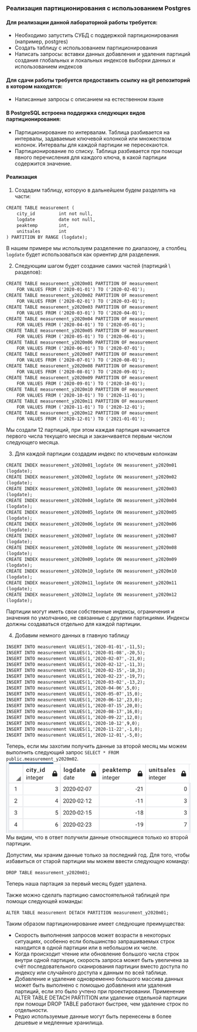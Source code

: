 ### Реализация партиционирования с использованием Postgres
#### Для реализации данной лабораторной работы требуется:
- Необходимо запустить СУБД с поддержкой партиционирования (например, postgres)
- Создать таблицу с использованием партиционирования
- Написать запросы:
вставки данных
добавления и удаления партиций
создания глобальных и локальных индексов
выборки данных и использованием индексов

 
#### Для сдачи работы требуется предоставить ссылку на git репозиторий в котором находятся:
- Написанные запросы с описанием на естественном языке

#### В PostgreSQL встроена поддержка следующих видов партиционирования:

- Партиционирование по интервалам. Таблица разбивается на интервалы, задаваемые ключевой колонкой или множеством колонок. Интервалы для каждой партиции не пересекаются. 
- Партиционирование по списку. Таблица разбивается при помощи явного перечисления для каждого ключа, в какой партиции содержится значение.

#### Реализация

1. Создадим таблицу, которую в дальнейшем будем разделять на части:
```
CREATE TABLE measurement (
    city_id         int not null,
    logdate         date not null,
    peaktemp        int,
    unitsales       int
) PARTITION BY RANGE (logdate);
```
В нашем примере мы используем разделение по диапазону, а столбец `logdate` будет использоваться как ориентир для разделения.

2. Следующим шагом будет создание самих частей (партиций \ разделов):
```
CREATE TABLE measurement_y2020m01 PARTITION OF measurement
    FOR VALUES FROM ('2020-01-01') TO ('2020-02-01');
CREATE TABLE measurement_y2020m02 PARTITION OF measurement
    FOR VALUES FROM ('2020-02-01') TO ('2020-03-01');
CREATE TABLE measurement_y2020m03 PARTITION OF measurement
    FOR VALUES FROM ('2020-03-01') TO ('2020-04-01');
CREATE TABLE measurement_y2020m04 PARTITION OF measurement
    FOR VALUES FROM ('2020-04-01') TO ('2020-05-01');
CREATE TABLE measurement_y2020m05 PARTITION OF measurement
    FOR VALUES FROM ('2020-05-01') TO ('2020-06-01');
CREATE TABLE measurement_y2020m06 PARTITION OF measurement
    FOR VALUES FROM ('2020-06-01') TO ('2020-07-01');
CREATE TABLE measurement_y2020m07 PARTITION OF measurement
    FOR VALUES FROM ('2020-07-01') TO ('2020-08-01');
CREATE TABLE measurement_y2020m08 PARTITION OF measurement
    FOR VALUES FROM ('2020-08-01') TO ('2020-09-01');
CREATE TABLE measurement_y2020m09 PARTITION OF measurement
    FOR VALUES FROM ('2020-09-01') TO ('2020-10-01');
CREATE TABLE measurement_y2020m10 PARTITION OF measurement
    FOR VALUES FROM ('2020-10-01') TO ('2020-11-01');
CREATE TABLE measurement_y2020m11 PARTITION OF measurement
    FOR VALUES FROM ('2020-11-01') TO ('2020-12-01');
CREATE TABLE measurement_y2020m12 PARTITION OF measurement
    FOR VALUES FROM ('2020-12-01') TO ('2021-01-01');
```
Мы создали 12 партиций, при этом каждая партиция начинается первого числа текущего месяца и заканчивается первым числом следующего месяца.

3. Для каждой партиции создадим индекс по ключевым колонкам
```
CREATE INDEX measurement_y2020m01_logdate ON measurement_y2020m01 (logdate);
CREATE INDEX measurement_y2020m02_logdate ON measurement_y2020m02 (logdate);
CREATE INDEX measurement_y2020m03_logdate ON measurement_y2020m03 (logdate);
CREATE INDEX measurement_y2020m04_logdate ON measurement_y2020m04 (logdate);
CREATE INDEX measurement_y2020m05_logdate ON measurement_y2020m05 (logdate);
CREATE INDEX measurement_y2020m06_logdate ON measurement_y2020m06 (logdate);
CREATE INDEX measurement_y2020m07_logdate ON measurement_y2020m07 (logdate);
CREATE INDEX measurement_y2020m08_logdate ON measurement_y2020m08 (logdate);
CREATE INDEX measurement_y2020m09_logdate ON measurement_y2020m09 (logdate);
CREATE INDEX measurement_y2020m10_logdate ON measurement_y2020m10 (logdate);
CREATE INDEX measurement_y2020m11_logdate ON measurement_y2020m11 (logdate);
CREATE INDEX measurement_y2020m12_logdate ON measurement_y2020m12 (logdate);
```
Партиции могут иметь свои собственные индексы, ограничения и значения по умолчанию, не связанные с другими партициями. Индексы должны создаваться отдельно для каждой партиции. 

4. Добавим немного данных в главную таблицу
```
INSERT INTO measurement VALUES(1,'2020-01-01',-11,5);
INSERT INTO measurement VALUES(1,'2020-01-08',-20,5);
INSERT INTO measurement VALUES(1,'2020-02-07',-21,0);
INSERT INTO measurement VALUES(1,'2020-02-12',-11,3);
INSERT INTO measurement VALUES(1,'2020-02-15',-18,3);
INSERT INTO measurement VALUES(1,'2020-02-23',-19,7);
INSERT INTO measurement VALUES(1,'2020-03-02',-13,2);
INSERT INTO measurement VALUES(1,'2020-04-06',5,0);
INSERT INTO measurement VALUES(1,'2020-05-07',15,0);
INSERT INTO measurement VALUES(1,'2020-06-12',23,0);
INSERT INTO measurement VALUES(1,'2020-07-15',20,0);
INSERT INTO measurement VALUES(1,'2020-08-17',16,0);
INSERT INTO measurement VALUES(1,'2020-09-22',12,0);
INSERT INTO measurement VALUES(1,'2020-10-12',9,0);
INSERT INTO measurement VALUES(1,'2020-11-22',-1,0);
INSERT INTO measurement VALUES(1,'2020-12-01',-5,0);
```
Теперь, если мы захотим получить данные за второй месяц мы можем выполнить следующий запрос `SELECT * FROM public.measurement_y2020m02`.
![Screenshot](part2.png)
Мы видим, что в ответ получили данные относящиеся только ко второй партиции.

Допустим, мы храним данные только за последний год. Для того, чтобы избавиться от старой партиции мы можем ввести следующую команду:
```
DROP TABLE measurement_y2020m01;
```
Теперь наша партация за первый месяц будет удалена.

Также можно сделать партицию самостоятельной таблицей при помощи следующей команды:
```
ALTER TABLE measurement DETACH PARTITION measurement_y2020m01;
```


Таким образом партиционирование имеет следующие преимущества:
- Скорость выполнения запросов может возрасти в некоторых ситуациях, особенно если большинство запрашиваемых строк находится в одной партиции или в небольшом их числе.
- Когда происходит чтение или обновление большого числа строк внутри одной партиции, скорость запроса может быть увеличена за счёт последовательного сканирования партиции вместо доступа по индексу или случайного доступа к данным по всей таблице.
- Добавление и удаление одновременно большого массива данных может быть выполнено с помощью добавления или удаления партиций, если это было учтено при проектировании. Применение ALTER TABLE DETACH PARTITION или удаление отдельной партиции при помощи DROP TABLE работают быстрее, чем удаление строк по отдельности.
- Редко используемые данные могут быть перенесены в более дешевые и медленные хранилища.
